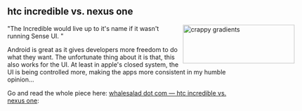 <article><h2>htc incredible vs. nexus one</h2><p><img style="float: right; margin-right: -150px; margin-left: 10px;" title="Screen shot 2010-05-09 at 3.57.52 PM.png" src="http://wnas.nl/user/files/screen shot 2010-05-09 at 3.57.52 pm_20100509015612.png" border="0" alt="crappy gradients" width="254" height="88" /></p><p>"The Incredible would live up to it's name if it wasn't running Sense UI. "</p><p>Android is great as it gives developers more freedom to do what they want. The unfortunate thing about it is that, this also works for the UI. At least in apple's closed system, the UI is being controlled more, making the apps more consistent in my humble opinion...</p><p>Go and read the whole piece here: <a href="http://whalesalad.com/blog/incredible-vs-nexus-one/">whalesalad dot com — htc incredible vs. nexus one</a>: ﻿</p></article>